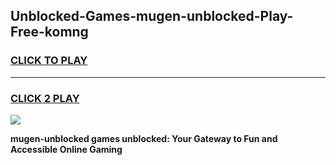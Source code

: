 
## Unblocked-Games-mugen-unblocked-Play-Free-komng
<h3>
<a href="https://premium76.site?title=mugen-unblocked&ref=20M">CLICK TO PLAY</a></h3>
<hr>

<h3>
<a href="https://premium76.site?title=mugen-unblocked&ref=20M">CLICK 2 PLAY</a>
  
</h3>

<a href="https://premium76.site?title=mugen-unblocked&ref=19M"><img src="https://clearcache.store/games.png"></a>


**mugen-unblocked games unblocked: Your Gateway to Fun and Accessible Online Gaming**
